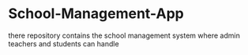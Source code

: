 # School-Management-App
there repository contains the school management system where admin teachers and students can handle
